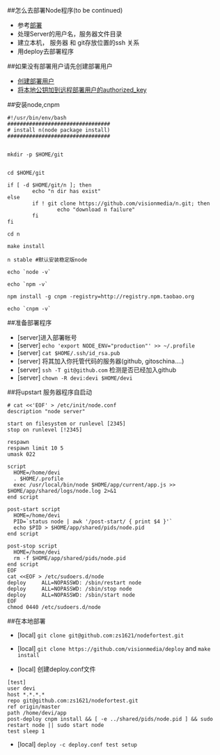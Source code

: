 ##怎么去部署Node程序(to be continued)
 - 参考[部署](https://github.com/nko2/website/blob/master/designs/blog/14-deploying-to-linode.md)
 - 处理Server的用户名，服务器文件目录
 - 建立本机， 服务器 和 git存放位置的ssh 关系
 - 用deploy去部署程序

##如果没有部署用户请先创建部署用户
 -  [创建部署用户](https://github.com/zs1621/ops/blob/master/add_dev_user.sh)
 -  [将本地公钥加到远程部署用户的authorized_key](https://github.com/zs1621/ops/blob/master/keygen.sh)


##安装node,cnpm 

```
#!/usr/bin/env/bash
#################################
# install n(node package install)
#################################


mkdir -p $HOME/git


cd $HOME/git

if [ -d $HOME/git/n ]; then
        echo "n dir has exist"
else
        if ! git clone https://github.com/visionmedia/n.git; then
                echo "download n failure"
        fi
fi

cd n

make install

n stable #默认安装稳定版node

echo `node -v`

echo `npm -v`

npm install -g cnpm -registry=http://registry.npm.taobao.org 

echo `cnpm -v`

```

##准备部署程序
 - [server]进入部署帐号
 - [server] `echo 'export NODE_ENV="production"' >> ~/.profile`
 - [server] `cat $HOME/.ssh/id_rsa.pub`
 - [server] 将其加入你托管代码的服务器(github, gitoschina....)
 - [server] `ssh -T git@github.com` 检测是否已经加入github
 - [server] `chown -R devi:devi $HOME/devi`


##将upstart  服务器程序自启动

```
# cat <<'EOF' > /etc/init/node.conf 
description "node server"

start on filesystem or runlevel [2345]
stop on runlevel [!2345]

respawn
respawn limit 10 5
umask 022

script
  HOME=/home/devi
  . $HOME/.profile
  exec /usr/local/bin/node $HOME/app/current/app.js >> $HOME/app/shared/logs/node.log 2>&1
end script

post-start script
  HOME=/home/devi
  PID=`status node | awk '/post-start/ { print $4 }'`
  echo $PID > $HOME/app/shared/pids/node.pid
end script

post-stop script
  HOME=/home/devi
  rm -f $HOME/app/shared/pids/node.pid
end script
EOF
cat <<EOF > /etc/sudoers.d/node
deploy     ALL=NOPASSWD: /sbin/restart node
deploy     ALL=NOPASSWD: /sbin/stop node
deploy     ALL=NOPASSWD: /sbin/start node
EOF
chmod 0440 /etc/sudoers.d/node
```


##在本地部署
 - [local] `git clone git@github.com:zs1621/nodefortest.git `

 - [local] `git clone https://github.com/visionmedia/deploy` and `make install`
 - [local] 创建deploy.conf文件 

```
[test]
user devi
host *.*.*.*
repo git@github.com:zs1621/nodefortest.git
ref origin/master
path /home/devi/app
post-deploy cnpm install && [ -e ../shared/pids/node.pid ] && sudo restart node || sudo start node
test sleep 1
```

 - [local] `deploy -c deploy.conf test setup`

